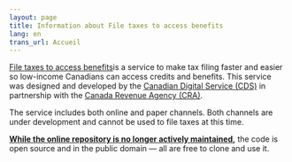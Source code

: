 ```yaml
---
layout: page
title: Information about File taxes to access benefits
lang: en
trans_url: Accueil
---
```

[File taxes to access benefits](https://claim-tax-benefits.azurewebsites.net/start)is a service to make tax filing faster and easier so low-income Canadians can access credits and benefits. This service was designed and developed by the [Canadian Digital Service (CDS)](https://digital.canada.ca/) in partnership with the [Canada Revenue Agency (CRA)](https://www.canada.ca/en/revenue-agency.html).

The service includes both online and paper channels. Both channels are under development and cannot be used to file taxes at this time.

**[While the online repository is no longer actively maintained](https://github.com/cds-snc/cra-claim-tax-benefits/blob/master/docs/CONTINUING-DEVELOPMENT.md),** the code is open source and in the public domain — all are free to clone and use it.